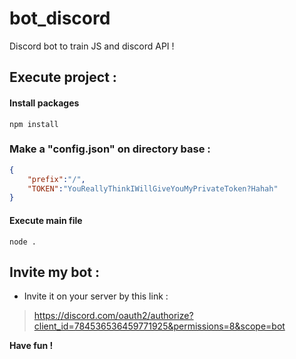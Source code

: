 # bot_discord
Discord bot to train JS and discord API !

## Execute project :
#### Install packages
    npm install

### Make a "config.json" on directory base :
```json
{
    "prefix":"/",
    "TOKEN":"YouReallyThinkIWillGiveYouMyPrivateToken?Hahah"
}
```
#### Execute main file
    node .
    
## Invite my bot : 
- Invite it on your server by this link : 
>https://discord.com/oauth2/authorize?client_id=784536536459771925&permissions=8&scope=bot

**Have fun !**
